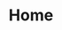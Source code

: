 ---
home: true
title: Home
heroImage: /isar.svg
actions:
  - text: Let's Get Started
    link: /quickstart.html
    type: primary
features:
  - title: 💙 Made for Flutter
    details: Minimal setup, Easy to use, no config, no boilerplate. Just add a few lines of code to get started.
  - title: 🚀 Highly scalable
    details: Store hundreds of thousands of records in a single database and query them efficiently and asynchronously.
  - title: 🍭 Feature rich
    details: Isar has a rich set of features to help you manage your data. Composite & multi-entry indexes, query modifiers, JSON support and more.
  - title: 🔎 Full-text search
    details: Isar has built in full-text search. Create a multi-entry index and search for records easily.
  - title: 🧪 ACID semantics
    details: Isar ACID compliant and transactions are handled automatically and all changes are rolled back if an error occurs.
  - title: 💃 Static typing
    details: The unique query syntax is very powerful and statically typed. No need to worry about runtime errors.
footer: Apache Licensed | Copyright © 2022 Simon Leier
---